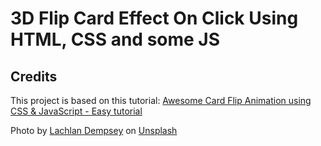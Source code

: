 # 3D Flip Card Effect On Click Using HTML, CSS and some JS



## Credits
This project is based on this tutorial: [Awesome Card Flip Animation using CSS & JavaScript - Easy tutorial](https://www.youtube.com/watch?v=QGVXmoZWZuw)

Photo by <a href="https://unsplash.com/@lachlanjdempsey?utm_source=unsplash&utm_medium=referral&utm_content=creditCopyText">Lachlan Dempsey</a> on <a href="https://unsplash.com/s/photos/man-jacket-field?utm_source=unsplash&utm_medium=referral&utm_content=creditCopyText">Unsplash</a>